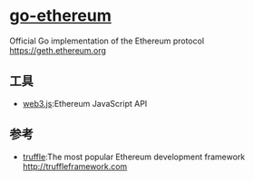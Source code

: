# [go-ethereum](https://github.com/ethereum/go-ethereum)

Official Go implementation of the Ethereum protocol <https://geth.ethereum.org>

## 工具

* [web3.js](https://github.com/ethereum/web3.js):Ethereum JavaScript API

## 参考

* [truffle](https://github.com/trufflesuite/truffle):The most popular Ethereum development framework <http://truffleframework.com>

